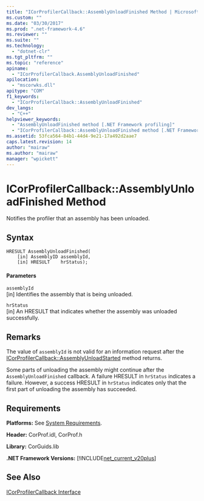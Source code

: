 ```yaml
---
title: "ICorProfilerCallback::AssemblyUnloadFinished Method | Microsoft Docs"
ms.custom: ""
ms.date: "03/30/2017"
ms.prod: ".net-framework-4.6"
ms.reviewer: ""
ms.suite: ""
ms.technology: 
  - "dotnet-clr"
ms.tgt_pltfrm: ""
ms.topic: "reference"
apiname: 
  - "ICorProfilerCallback.AssemblyUnloadFinished"
apilocation: 
  - "mscorwks.dll"
apitype: "COM"
f1_keywords: 
  - "ICorProfilerCallback::AssemblyUnloadFinished"
dev_langs: 
  - "C++"
helpviewer_keywords: 
  - "AssemblyUnloadFinished method [.NET Framework profiling]"
  - "ICorProfilerCallback::AssemblyUnloadFinished method [.NET Framework profiling]"
ms.assetid: 53fca564-84b1-44d4-9e21-17a492d2aae7
caps.latest.revision: 14
author: "mairaw"
ms.author: "mairaw"
manager: "wpickett"
---
```

# ICorProfilerCallback::AssemblyUnloadFinished Method
Notifies the profiler that an assembly has been unloaded.  
  
## Syntax  
  
```  
HRESULT AssemblyUnloadFinished(  
    [in] AssemblyID assemblyId,  
    [in] HRESULT    hrStatus);  
```  
  
#### Parameters  
 `assemblyId`  
 [in] Identifies the assembly that is being unloaded.  
  
 `hrStatus`  
 [in] An HRESULT that indicates whether the assembly was unloaded successfully.  
  
## Remarks  
 The value of `assemblyId` is not valid for an information request after the [ICorProfilerCallback::AssemblyUnloadStarted](../../../../docs/framework/unmanaged-api/profiling/icorprofilercallback-assemblyunloadstarted-method.md) method returns.  
  
 Some parts of unloading the assembly might continue after the `AssemblyUnloadFinished` callback. A failure HRESULT in `hrStatus` indicates a failure. However, a success HRESULT in `hrStatus` indicates only that the first part of unloading the assembly has succeeded.  
  
## Requirements  
 **Platforms:** See [System Requirements](../../../../docs/framework/getting-started/system-requirements.md).  
  
 **Header:** CorProf.idl, CorProf.h  
  
 **Library:** CorGuids.lib  
  
 **.NET Framework Versions:** [!INCLUDE[net_current_v20plus](../../../../includes/net-current-v20plus-md.md)]  
  
## See Also  
 [ICorProfilerCallback Interface](../../../../docs/framework/unmanaged-api/profiling/icorprofilercallback-interface.md)